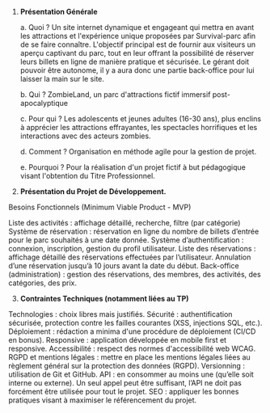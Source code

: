 1. **Présentation Générale**

    a. Quoi ?
Un site internet dynamique et engageant qui mettra en avant les attractions et l'expérience unique proposées par Survival-parc afin de se faire connaître. L'objectif principal est de fournir aux visiteurs un aperçu captivant du parc, tout en leur offrant la possibilité de réserver leurs billets en ligne de manière pratique et sécurisée.
Le gérant doit pouvoir être autonome, il y a aura donc une partie back-office pour lui laisser la main sur le site.

    b. Qui ? 
ZombieLand, un parc d'attractions fictif immersif post-apocalyptique

    c. Pour qui ? 
Les adolescents et jeunes adultes (16-30 ans), plus enclins à apprécier les attractions effrayantes, les spectacles horrifiques et les interactions avec des acteurs zombies.

    d. Comment ? 
Organisation en méthode agile pour la gestion de projet.

    e. Pourquoi ? 
Pour la réalisation d'un projet fictif à but pédagogique visant l'obtention du Titre Professionnel.


2. **Présentation du Projet de Développement.**

Besoins Fonctionnels (Minimum Viable Product - MVP)

Liste des activités : affichage détaillé, recherche, filtre (par catégorie)
Système de réservation : réservation en ligne du nombre de billets d’entrée pour le parc souhaités à une date donnée.
Système d’authentification : connexion, inscription, gestion du profil utilisateur.
Liste des réservations : affichage détaillé des réservations effectuées par l’utilisateur. Annulation d’une réservation jusqu’à 10 jours avant la date du début.
Back-office (administration) : gestion des réservations, des membres, des activités, des catégories, des prix.

3. **Contraintes Techniques (notamment liées au TP)**

Technologies : choix libres mais justifiés.
Sécurité : authentification sécurisée, protection contre les failles courantes (XSS, injections SQL, etc.).
Déploiement : rédaction a minima d'une procédure de déploiement (CI/CD en bonus).
Responsive : application développée en mobile first et responsive.
Accessibilité : respect des normes d'accessibilité web WCAG.
RGPD et mentions légales : mettre en place les mentions légales liées au règlement général sur la protection des données (RGPD).
Versionning : utilisation de Git et GitHub.
API : en consommer au moins une (qu’elle soit interne ou externe). Un seul appel peut être suffisant, l’API ne doit pas forcément être utilisée pour tout le projet.
SEO : appliquer les bonnes pratiques visant à maximiser le référencement du projet.
